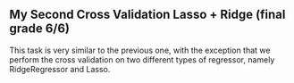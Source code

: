 ## My Second Cross Validation Lasso + Ridge (final grade 6/6)

This task is very similar to the previous one, with the exception that we perform the cross validation on two different types of regressor, namely RidgeRegressor and Lasso.
